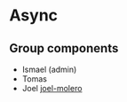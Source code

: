 # Async

## Group components

- Ismael (admin)
- Tomas
- Joel [joel-molero](https://github.com/joel-molero)